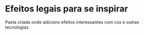 # Efeitos legais para se inspirar
Pasta criada onde adiciono efeitos interessantes com css e outras tecnologias.
